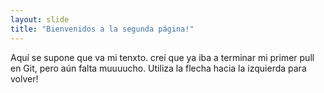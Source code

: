 ```yaml
---
layout: slide
title: "Bienvenidos a la segunda página!"
---
```

Aquí se supone que va mi tenxto. creí que ya iba a terminar mi primer pull en Git, pero aún falta muuuucho.
Utiliza la flecha hacia la izquierda para volver!
